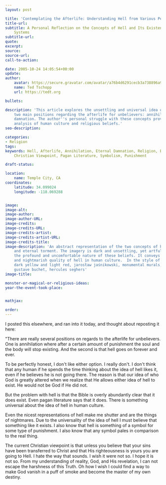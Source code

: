 ```yaml
---
layout: post

title: 'Contemplating the Afterlife: Understanding Hell from Various Perspectives'
title-url:
subtitle: A Personal Reflection on the Concepts of Hell and Its Existence in Belief
    Systems
subtitle-url:
quote:
excerpt:
source:
source-url:
call-to-action:

date: 2005-10-24 14:05:54+00:00
update:
author:
    avatar: https://secure.gravatar.com/avatar/a76b4d6291cecb3a738896a971bfb903?s=512&d=mp&r=g
    name: Ted Tschopp
    url: https://tedt.org

bullets:

description: 'This article explores the unsettling and universal idea of hell, examining
    two main positions regarding the afterlife for unbelievers: annihilation and eternal
    damnation. The author''s personal struggle with these concepts provides a thought-provoking
    analysis of human culture and religious beliefs.'
seo-description:

categories:
- Religion
tags:
keywords: Hell, Afterlife, Annihilation, Eternal Damnation, Religion, Belief Systems,
    Christian Viewpoint, Pagan Literature, Symbolism, Punishment

draft-status:

location:
    name: Temple City, CA
coordinates:
    latitude: 34.099024
    longitude: -118.069288


image:
image-alt:
image-author:
image-author-URL:
image-credits:
image-credits-URL:
image-credits-artist:
image-credits-artist-URL:
image-credits-title:
image-description: 'An abstract representation of the two concepts of hell: annihilation
    and eternal torment. The imagery is dark and unsettling, yet artful, symbolizing
    the profound and uncomfortable nature of these beliefs. It conveys the universality
    and nightmarish quality of hell in human culture.  In the style of antichrist,
    dark yellow and light red, jarosław jaśnikowski, monumental murals, god rays,
    gustave buchet, hercules seghers'
image-title:

monster-or-magical-or-religious-ideas:
year-the-event-took-place:


mathjax:

order:
---
```

I posted this elsewhere, and ran into it today, and thought about reposting it here:

"There are really several positions on regards to the afterlife for unbelievers. One is annihilation where after a certain amount of punishment the soul and the body will stop existing. And the second is that hell goes on forever and ever.

To be perfectly honest, I don't like either option. I really don't. I don't think that any human if he spends the time thinking about the idea of hell likes it, even if he believes he is not going there. The reason is that our idea of who God is greatly altered when we realize that He allows either idea of hell to exist. He would not be God if He did not.

But the problem with hell is that the Bible is overly abundantly clear that it does exist. Even pagan literature says that it does. There is something universal about the idea of hell in human culture.

Even the nicest representations of hell make me shutter and are the things of nightmares. Due to the universality of the idea of hell I must believe that something like it exists. I also know that hell is something of a symbol for some type of punishment. I also know that any symbol pales in comparison to the real thing.

The current Christian viewpoint is that unless you believe that your sins have been transferred to Christ and that His righteousness is yours you are going to Hell. I hate the way that sounds. I wish it were not so. I hope it is not so. From my understanding of reality, God, and His revelation, I can not escape the harshness of this Truth. Oh how I wish I could find a way to make God vanish in a puff of smoke and become the master of my own destiny.
